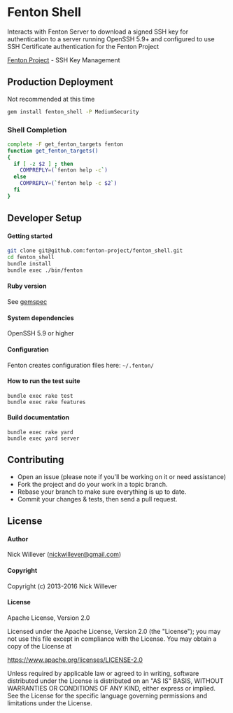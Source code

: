 # Fenton Shell

Interacts with Fenton Server to download a signed SSH key for authentication to a server running OpenSSH 5.9+ and configured to use SSH Certificate authentication for the Fenton Project

[Fenton Project](https://fenton-project.github.io/) - SSH Key Management

## Production Deployment

Not recommended at this time

```sh
gem install fenton_shell -P MediumSecurity
```

### Shell Completion

```sh
complete -F get_fenton_targets fenton
function get_fenton_targets()
{
  if [ -z $2 ] ; then
    COMPREPLY=(`fenton help -c`)
  else
    COMPREPLY=(`fenton help -c $2`)
  fi
}
```

## Developer Setup

#### Getting started

```sh
git clone git@github.com:fenton-project/fenton_shell.git
cd fenton_shell
bundle install
bundle exec ./bin/fenton
```

#### Ruby version

  See [gemspec](fenton_shell.gemspec)

#### System dependencies

  OpenSSH 5.9 or higher

#### Configuration

  Fenton creates configuration files here: `~/.fenton/`

#### How to run the test suite

    bundle exec rake test
    bundle exec rake features

#### Build documentation

    bundle exec rake yard
    bundle exec yard server

## Contributing

- Open an issue (please note if you'll be working on it or need assistance)
- Fork the project and do your work in a topic branch.
- Rebase your branch to make sure everything is up to date.
- Commit your changes & tests, then send a pull request.

## License

#### Author

  Nick Willever (<nickwillever@gmail.com>)

#### Copyright

  Copyright (c) 2013-2016 Nick Willever

#### License

Apache License, Version 2.0

Licensed under the Apache License, Version 2.0 (the "License");
you may not use this file except in compliance with the License.
You may obtain a copy of the License at

  https://www.apache.org/licenses/LICENSE-2.0

Unless required by applicable law or agreed to in writing, software
distributed under the License is distributed on an "AS IS" BASIS,
WITHOUT WARRANTIES OR CONDITIONS OF ANY KIND, either express or implied.
See the License for the specific language governing permissions and
limitations under the License.
